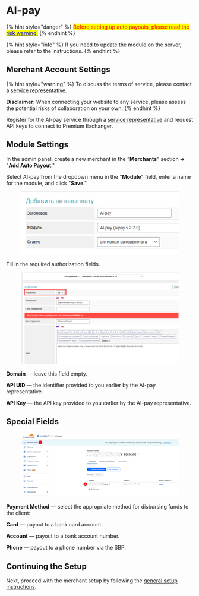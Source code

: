 # AI-pay

{% hint style="danger" %}
<mark style="color:red;">Before setting up auto payouts, please read the</mark> [<mark style="color:blue;">risk warning!</mark>](https://premium.gitbook.io/main/en/basic-settings/merchants-and-auto-payments/auto-payments/risk-warning)
{% endhint %}

{% hint style="info" %}
If you need to update the module on the server, please refer to the instructions.
{% endhint %}

## Merchant Account Settings

{% hint style="warning" %}
To discuss the terms of service, please contact a [service representative](https://t.me/AI_pay_kirill).

**Disclaimer**: When connecting your website to any service, please assess the potential risks of collaboration on your own.
{% endhint %}

Register for the AI-pay service through a [service representative](https://t.me/AI_pay_kirill) and request API keys to connect to Premium Exchanger.

## Module Settings

In the admin panel, create a new merchant in the "**Merchants**" section ➔ "**Add Auto Payout**."

Select AI-pay from the dropdown menu in the "**Module**" field, enter a name for the module, and click "**Save**."

<figure><img src="../../../.gitbook/assets/image (2232)_eng.png" alt=""><figcaption></figcaption></figure>

Fill in the required authorization fields.

<figure><img src="../../../.gitbook/assets/image (1) (1) (1) (1)_eng.png" alt=""><figcaption></figcaption></figure>

**Domain** — leave this field empty.

**API UID** — the identifier provided to you earlier by the AI-pay representative.

**API Key** — the API key provided to you earlier by the AI-pay representative.

## Special Fields

<figure><img src="../../../.gitbook/assets/image (2) (1) (1) (1)_eng.png" alt=""><figcaption></figcaption></figure>

**Payment Method** — select the appropriate method for disbursing funds to the client:

**Card** — payout to a bank card account.

**Account** — payout to a bank account number.

**Phone** — payout to a phone number via the SBP.

## Continuing the Setup

Next, proceed with the merchant setup by following the [general setup instructions](https://premium.gitbook.io/main/en/en/basic-settings/merchants-and-auto-payments/merchants/general-merchant-settings).